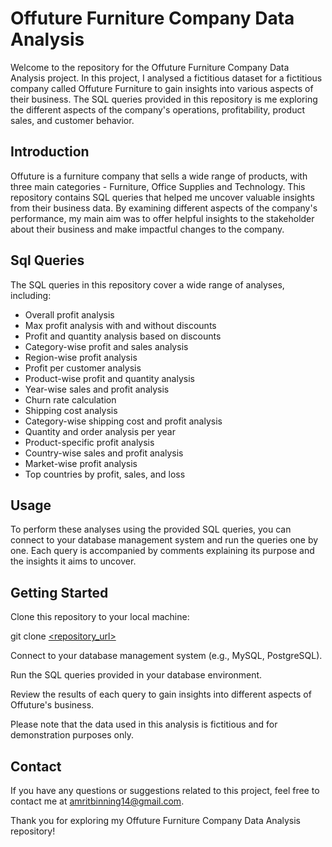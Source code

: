 # Offuture Furniture Company Data Analysis

Welcome to the repository for the Offuture Furniture Company Data Analysis project. In this project, I analysed a fictitious dataset for a fictitious company called Offuture Furniture to gain insights into various aspects of their business. The SQL queries provided in this repository is me exploring the different aspects of the company's operations, profitability, product sales, and customer behavior.

## Introduction

Offuture is a furniture company that sells a wide range of products, with three main categories - Furniture, Office Supplies and Technology. This repository contains SQL queries that helped me uncover valuable insights from their business data. By examining different aspects of the company's performance, my main aim was to offer helpful insights to the stakeholder about their business and make impactful changes to the company.

## Sql Queries
The SQL queries in this repository cover a wide range of analyses, including:

* Overall profit analysis
* Max profit analysis with and without discounts
* Profit and quantity analysis based on discounts
* Category-wise profit and sales analysis
* Region-wise profit analysis
* Profit per customer analysis
* Product-wise profit and quantity analysis
* Year-wise sales and profit analysis
* Churn rate calculation
* Shipping cost analysis
* Category-wise shipping cost and profit analysis
* Quantity and order analysis per year
* Product-specific profit analysis
* Country-wise sales and profit analysis
* Market-wise profit analysis
* Top countries by profit, sales, and loss

## Usage
To perform these analyses using the provided SQL queries, you can connect to your database management system and run the queries one by one. Each query is accompanied by comments explaining its purpose and the insights it aims to uncover.

## Getting Started

Clone this repository to your local machine:

git clone [<repository_url>](https://github.com/AmritBinning/Offuture_SQL_Analysis/blob/main/Offuture_SQL_Analysis.sql)

Connect to your database management system (e.g., MySQL, PostgreSQL).

Run the SQL queries provided in your database environment.

Review the results of each query to gain insights into different aspects of Offuture's business.


Please note that the data used in this analysis is fictitious and for demonstration purposes only. 

## Contact

If you have any questions or suggestions related to this project, feel free to contact me at amritbinning14@gmail.com.

Thank you for exploring my Offuture Furniture Company Data Analysis repository!
